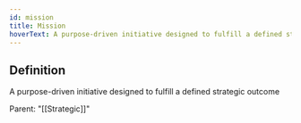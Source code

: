 ```yaml
---
id: mission
title: Mission
hoverText: A purpose-driven initiative designed to fulfill a defined strategic outcome
---
```

## Definition
A purpose-driven initiative designed to fulfill a defined strategic outcome

Parent: "[[Strategic]]"